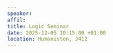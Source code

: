 ```yaml
---
speaker: 
affil: 
title: Logic Seminar
date: 2025-12-05 10:15:00 +01:00
location: Humanisten, J412
---
```


